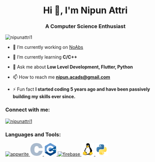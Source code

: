 <h1 align="center">Hi 👋, I'm Nipun Attri</h1>
<h3 align="center">A Computer Science Enthusiast</h3>

<p align="left"> <img src="https://komarev.com/ghpvc/?username=nipunattri1&label=Profile%20views&color=0e75b6&style=flat" alt="nipunattri1" /> </p>

- 🔭 I’m currently working on [NoAbs](https://github.com/nipunattri1/NoAbs)

- 🌱 I’m currently learning **C/C++**

- 💬 Ask me about **Low Level Development, Flutter, Python**

- 📫 How to reach me **nipun.acads@gmail.com**

- ⚡ Fun fact **I started coding 5 years ago and have been passively building my skills ever since.**

<h3 align="left">Connect with me:</h3>
<p align="left">
<a href="https://dev.to/nipunattri1" target="blank"><img align="center" src="https://raw.githubusercontent.com/rahuldkjain/github-profile-readme-generator/master/src/images/icons/Social/devto.svg" alt="nipunattri1" height="30" width="40" /></a>
</p>

<h3 align="left">Languages and Tools:</h3>
<p align="left"> <a href="https://appwrite.io" target="_blank" rel="noreferrer"> <img src="https://www.vectorlogo.zone/logos/appwriteio/appwriteio-icon.svg" alt="appwrite" width="40" height="40"/> </a> <a href="https://www.cprogramming.com/" target="_blank" rel="noreferrer"> <img src="https://raw.githubusercontent.com/devicons/devicon/master/icons/c/c-original.svg" alt="c" width="40" height="40"/> </a> <a href="https://www.w3schools.com/cpp/" target="_blank" rel="noreferrer"> <img src="https://raw.githubusercontent.com/devicons/devicon/master/icons/cplusplus/cplusplus-original.svg" alt="cplusplus" width="40" height="40"/> </a> <a href="https://firebase.google.com/" target="_blank" rel="noreferrer"> <img src="https://www.vectorlogo.zone/logos/firebase/firebase-icon.svg" alt="firebase" width="40" height="40"/> </a> <a href="https://www.linux.org/" target="_blank" rel="noreferrer"> <img src="https://raw.githubusercontent.com/devicons/devicon/master/icons/linux/linux-original.svg" alt="linux" width="40" height="40"/> </a> <a href="https://www.python.org" target="_blank" rel="noreferrer"> <img src="https://raw.githubusercontent.com/devicons/devicon/master/icons/python/python-original.svg" alt="python" width="40" height="40"/> </a> </p>

